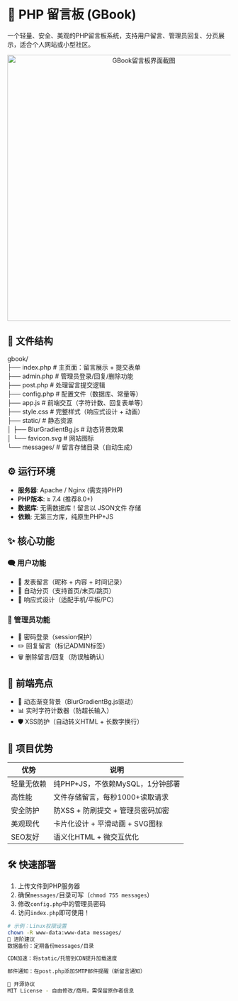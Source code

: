 # 📝 PHP 留言板 (GBook)

一个轻量、安全、美观的PHP留言板系统，支持用户留言、管理员回复、分页展示，适合个人网站或小型社区。

<p align="center">
  <img src="https://img.232355.xyz/lyb.png" alt="GBook留言板界面截图" width="600">
</p>

## 📂 文件结构
gbook/  
├── index.php            # 主页面：留言展示 + 提交表单  
├── admin.php            # 管理员登录/回复/删除功能  
├── post.php             # 处理留言提交逻辑  
├── config.php           # 配置文件（数据库、常量等）  
├── app.js               # 前端交互（字符计数、回复表单等）  
├── style.css            # 完整样式（响应式设计 + 动画）  
├── static/              # 静态资源  
│   ├── BlurGradientBg.js # 动态背景效果  
│   └── favicon.svg      # 网站图标  
└── messages/            # 留言存储目录（自动生成）

## ⚙️ 运行环境

- **服务器**: Apache / Nginx (需支持PHP)
- **PHP版本**: ≥ 7.4 (推荐8.0+)
- **数据库**: 无需数据库！留言以 JSON文件 存储
- **依赖**: 无第三方库，纯原生PHP+JS

## ✨ 核心功能

### 🗨️ 用户功能
- 📝 发表留言（昵称 + 内容 + 时间记录）
- 🔢 自动分页（支持首页/末页/跳页）
- 📱 响应式设计（适配手机/平板/PC）

### 🔐 管理员功能
- 🔑 密码登录（session保护）
- ✏️ 回复留言（标记ADMIN标签）
- 🗑️ 删除留言/回复（防误触确认）

## 🎨 前端亮点
- 🌈 动态渐变背景（BlurGradientBg.js驱动）
- 📊 实时字符计数器（防超长输入）
- 🛡️ XSS防护（自动转义HTML + 长数字换行）

## 🚀 项目优势

| 优势         | 说明                                                                 |
|--------------|----------------------------------------------------------------------|
| 轻量无依赖   | 纯PHP+JS，不依赖MySQL，1分钟部署                                    |
| 高性能       | 文件存储留言，每秒1000+读取请求                                     |
| 安全防护     | 防XSS + 防刷提交 + 管理员密码加密                                   |
| 美观现代     | 卡片化设计 + 平滑动画 + SVG图标                                     |
| SEO友好      | 语义化HTML + 微交互优化                                             |

## 🛠️ 快速部署

1. 上传文件到PHP服务器
2. 确保`messages/`目录可写（`chmod 755 messages`）
3. 修改`config.php`中的管理员密码
4. 访问`index.php`即可使用！

```bash
# 示例：Linux权限设置  
chown -R www-data:www-data messages/
🌟 进阶建议
数据备份：定期备份messages/目录

CDN加速：将static/托管到CDN提升加载速度

邮件通知：在post.php添加SMTP邮件提醒（新留言通知）

📜 开源协议
MIT License - 自由修改/商用，需保留原作者信息
